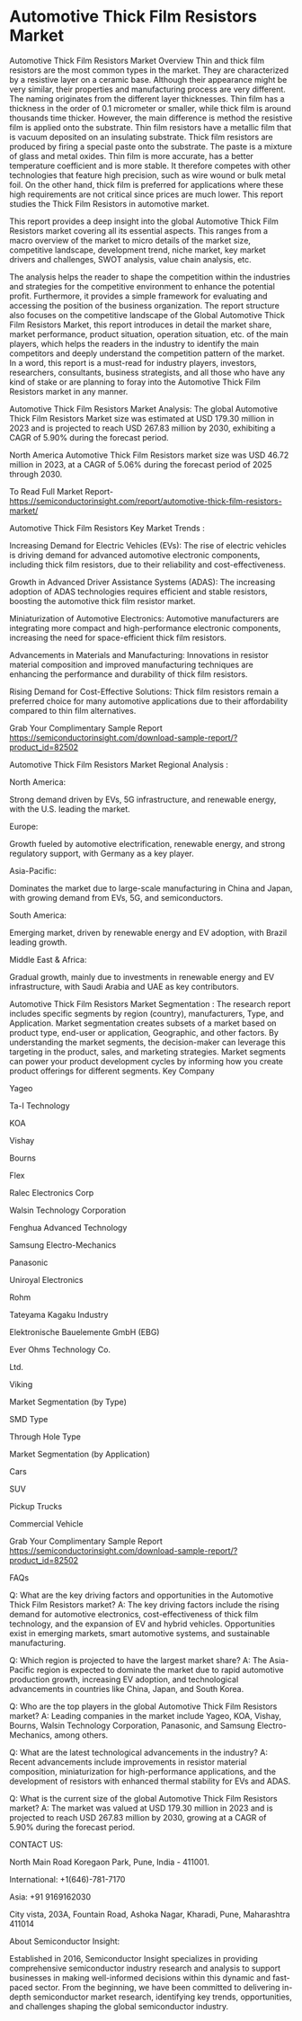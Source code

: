 <h1>Automotive Thick Film Resistors Market</h1>
Automotive Thick Film Resistors Market Overview
Thin and thick film resistors are the most common types in the market. They are characterized by a resistive layer on a ceramic base. Although their appearance might be very similar, their properties and manufacturing process are very different. The naming originates from the different layer thicknesses. Thin film has a thickness in the order of 0.1 micrometer or smaller, while thick film is around thousands time thicker. However, the main difference is method the resistive film is applied onto the substrate. Thin film resistors have a metallic film that is vacuum deposited on an insulating substrate. Thick film resistors are produced by firing a special paste onto the substrate. The paste is a mixture of glass and metal oxides. Thin film is more accurate, has a better temperature coefficient and is more stable. It therefore competes with other technologies that feature high precision, such as wire wound or bulk metal foil. On the other hand, thick film is preferred for applications where these high requirements are not critical since prices are much lower. This report studies the Thick Film Resistors in automotive market.

This report provides a deep insight into the global Automotive Thick Film Resistors market covering all its essential aspects. This ranges from a macro overview of the market to micro details of the market size, competitive landscape, development trend, niche market, key market drivers and challenges, SWOT analysis, value chain analysis, etc.

The analysis helps the reader to shape the competition within the industries and strategies for the competitive environment to enhance the potential profit. Furthermore, it provides a simple framework for evaluating and accessing the position of the business organization. The report structure also focuses on the competitive landscape of the Global Automotive Thick Film Resistors Market, this report introduces in detail the market share, market performance, product situation, operation situation, etc. of the main players, which helps the readers in the industry to identify the main competitors and deeply understand the competition pattern of the market.
In a word, this report is a must-read for industry players, investors, researchers, consultants, business strategists, and all those who have any kind of stake or are planning to foray into the Automotive Thick Film Resistors market in any manner.

Automotive Thick Film Resistors Market Analysis:
The global Automotive Thick Film Resistors Market size was estimated at USD 179.30 million in 2023 and is projected to reach USD 267.83 million by 2030, exhibiting a CAGR of 5.90% during the forecast period.

North America Automotive Thick Film Resistors market size was USD 46.72 million in 2023, at a CAGR of 5.06% during the forecast period of 2025 through 2030.


To Read Full Market Report-
https://semiconductorinsight.com/report/automotive-thick-film-resistors-market/

Automotive Thick Film Resistors Key Market Trends  :

Increasing Demand for Electric Vehicles (EVs): The rise of electric vehicles is driving demand for advanced automotive electronic components, including thick film resistors, due to their reliability and cost-effectiveness.

Growth in Advanced Driver Assistance Systems (ADAS): The increasing adoption of ADAS technologies requires efficient and stable resistors, boosting the automotive thick film resistor market.

Miniaturization of Automotive Electronics: Automotive manufacturers are integrating more compact and high-performance electronic components, increasing the need for space-efficient thick film resistors.

Advancements in Materials and Manufacturing: Innovations in resistor material composition and improved manufacturing techniques are enhancing the performance and durability of thick film resistors.

Rising Demand for Cost-Effective Solutions: Thick film resistors remain a preferred choice for many automotive applications due to their affordability compared to thin film alternatives.


Grab Your Complimentary Sample Report
https://semiconductorinsight.com/download-sample-report/?product_id=82502


Automotive Thick Film Resistors Market Regional Analysis :

North America:

Strong demand driven by EVs, 5G infrastructure, and renewable energy, with the U.S. leading the market.

Europe:

Growth fueled by automotive electrification, renewable energy, and strong regulatory support, with Germany as a key player.

Asia-Pacific:

Dominates the market due to large-scale manufacturing in China and Japan, with growing demand from EVs, 5G, and semiconductors.

South America:

Emerging market, driven by renewable energy and EV adoption, with Brazil leading growth.

Middle East & Africa:

Gradual growth, mainly due to investments in renewable energy and EV infrastructure, with Saudi Arabia and UAE as key contributors.

Automotive Thick Film Resistors Market Segmentation :
The research report includes specific segments by region (country), manufacturers, Type, and Application. Market segmentation creates subsets of a market based on product type, end-user or application, Geographic, and other factors. By understanding the market segments, the decision-maker can leverage this targeting in the product, sales, and marketing strategies. Market segments can power your product development cycles by informing how you create product offerings for different segments.
Key Company

Yageo

Ta-I Technology

KOA

Vishay

Bourns

Flex

Ralec Electronics Corp

Walsin Technology Corporation

Fenghua Advanced Technology

Samsung Electro-Mechanics

Panasonic

Uniroyal Electronics

Rohm

Tateyama Kagaku Industry

Elektronische Bauelemente GmbH (EBG)

Ever Ohms Technology Co.

Ltd.

Viking

Market Segmentation (by Type)

SMD Type

Through Hole Type

Market Segmentation (by Application)

Cars

SUV

Pickup Trucks

Commercial Vehicle


Grab Your Complimentary Sample Report
https://semiconductorinsight.com/download-sample-report/?product_id=82502


FAQs

Q: What are the key driving factors and opportunities in the Automotive Thick Film Resistors market?
A: The key driving factors include the rising demand for automotive electronics, cost-effectiveness of thick film technology, and the expansion of EV and hybrid vehicles. Opportunities exist in emerging markets, smart automotive systems, and sustainable manufacturing.


Q: Which region is projected to have the largest market share?
A: The Asia-Pacific region is expected to dominate the market due to rapid automotive production growth, increasing EV adoption, and technological advancements in countries like China, Japan, and South Korea.


Q: Who are the top players in the global Automotive Thick Film Resistors market?
A: Leading companies in the market include Yageo, KOA, Vishay, Bourns, Walsin Technology Corporation, Panasonic, and Samsung Electro-Mechanics, among others.


Q: What are the latest technological advancements in the industry?
A: Recent advancements include improvements in resistor material composition, miniaturization for high-performance applications, and the development of resistors with enhanced thermal stability for EVs and ADAS.


Q: What is the current size of the global Automotive Thick Film Resistors market?
A: The market was valued at USD 179.30 million in 2023 and is projected to reach USD 267.83 million by 2030, growing at a CAGR of 5.90% during the forecast period.


CONTACT US:

North Main Road Koregaon Park, Pune, India - 411001.

International: +1(646)-781-7170

Asia: +91 9169162030


City vista, 203A, Fountain Road, Ashoka Nagar, Kharadi, Pune, Maharashtra 411014


About Semiconductor Insight:

Established in 2016, Semiconductor Insight specializes in providing comprehensive semiconductor industry research and analysis to support businesses in making well-informed decisions within this dynamic and fast-paced sector. From the beginning, we have been committed to delivering in-depth semiconductor market research, identifying key trends, opportunities, and challenges shaping the global semiconductor industry. 
